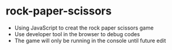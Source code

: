 # rock-paper-scissors

- Using JavaScript to creat the rock paper scissors game
- Use developer tool in the browser to debug codes
- The game will only be running in the console until future edit
